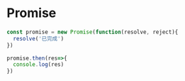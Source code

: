 # Promise

```javascript
const promise = new Promise(function(resolve, reject){
  resolve('已完成')
})

promise.then(res=>{
  console.log(res)
})
```
